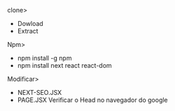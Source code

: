 clone>
- Dowload
- Extract

Npm>
- npm install -g npm
- npm install next react react-dom

Modificar>
- NEXT-SEO.JSX
- PAGE.JSX
Verificar o Head no navegador do google
